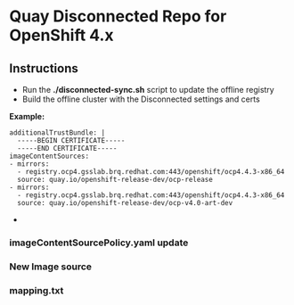 # Quay Disconnected Repo for OpenShift 4.x

## Instructions

* Run the **./disconnected-sync.sh** script to update the offline registry
* Build the offline cluster with the Disconnected settings and certs 

**Example:**

```
additionalTrustBundle: |
  -----BEGIN CERTIFICATE-----
  -----END CERTIFICATE-----
imageContentSources:
- mirrors:
  - registry.ocp4.gsslab.brq.redhat.com:443/openshift/ocp4.4.3-x86_64
  source: quay.io/openshift-release-dev/ocp-release
- mirrors:
  - registry.ocp4.gsslab.brq.redhat.com:443/openshift/ocp4.4.3-x86_64
  source: quay.io/openshift-release-dev/ocp-v4.0-art-dev
```
  
*   

### imageContentSourcePolicy.yaml update 

### New Image source

### mapping.txt

